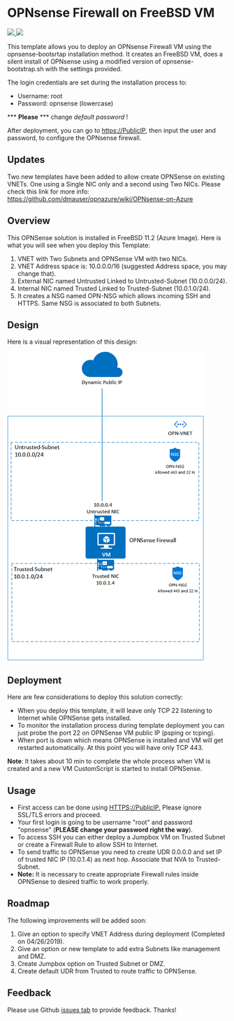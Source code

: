 # OPNsense Firewall on FreeBSD VM

<a href="https://portal.azure.com/#create/Microsoft.Template/uri/https%3A%2F%2Fraw.githubusercontent.com%2Fdmauser%2Fopnazure%2Fmaster%2Fazuredeploy.json" target="_blank">
    <img src="http://azuredeploy.net/deploybutton.png"/>
</a>
<a href="http://armviz.io/#/?load=https%3A%2F%2Fraw.githubusercontent.com%2Fdmauser%2Fopnazure%2Fmaster%2Fazuredeploy.json" target="_blank">
    <img src="http://armviz.io/visualizebutton.png"/>
</a>

This template allows you to deploy an OPNsense Firewall VM using the opnsense-bootsrtap installation method. It creates an FreeBSD VM, does a silent install of OPNsense using a modified version of opnsense-bootstrap.sh with the settings provided.

The login credentials are set during the installation process to:

- Username: root
- Password: opnsense (lowercase)

*** **Please** *** change *default password* !

After deployment, you can go to <https://PublicIP>, then input the user and password, to configure the OPNsense firewall.

## Updates

Two new templates have been added to allow create OPNSense on existing VNETs. One using a Single NIC only and a second using Two NICs. Please check this link for more info: <https://github.com/dmauser/opnazure/wiki/OPNsense-on-Azure>

## Overview

This OPNSense solution is installed in FreeBSD 11.2 (Azure Image). 
Here is what you will see when you deploy this Template:

1) VNET with Two Subnets and OPNSense VM with two NICs.
2) VNET Address space is: 10.0.0.0/16 (suggested Address space, you may change that).
3) External NIC named Untrusted Linked to Untrusted-Subnet (10.0.0.0/24).
4) Internal NIC named Trusted Linked to Trusted-Subnet (10.0.1.0/24).
5) It creates a NSG named OPN-NSG which allows incoming SSH and HTTPS. Same NSG is associated to both Subnets.

## Design

Here is a visual representation of this design:

![opnsense design](./images/OPN-SenseProject.png)

## Deployment

Here are few considerations to deploy this solution correctly:

- When you deploy this template, it will leave only TCP 22 listening to Internet while OPNSense gets installed.
- To monitor the installation process during template deployment you can just probe the port 22 on OPNSense VM public IP (psping or tcping).
- When port is down which means OPNSense is installed and VM will get restarted automatically. At this point you will have only TCP 443.

**Note**: It takes about 10 min to complete the whole process when VM is created and a new VM CustomScript is started to install OPNSense.

## Usage

- First access can be done using <HTTPS://PublicIP.> Please ignore SSL/TLS errors and proceed.
- Your first login is going to be username "root" and password "opnsense" (**PLEASE change your password right the way**).
- To access SSH you can either deploy a Jumpbox VM on Trusted Subnet or create a Firewall Rule to allow SSH to Internet.
- To send traffic to OPNSense you need to create UDR 0.0.0.0 and set IP of trusted NIC IP (10.0.1.4) as next hop. Associate that NVA to Trusted-Subnet.
- **Note:** It is necessary to create appropriate Firewall rules inside OPNSense to desired traffic to work properly.

## Roadmap

The following improvements will be added soon:

1) Give an option to specify VNET Address during deployment (Completed on 04/26/2019).
2) Give an option or new template to add extra Subnets like management and DMZ.
3) Create Jumpbox option on Trusted Subnet or DMZ.
4) Create default UDR from Trusted to route traffic to OPNSense.

## Feedback

Please use Github [issues tab](https://github.com/dmauser/opnazure/issues) to provide feedback. Thanks!
